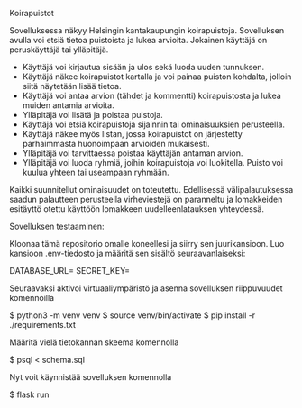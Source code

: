 Koirapuistot


Sovelluksessa näkyy Helsingin kantakaupungin koirapuistoja. Sovelluksen avulla voi etsiä tietoa puistoista ja lukea arvioita.
Jokainen käyttäjä on peruskäyttäjä tai ylläpitäjä.

- Käyttäjä voi kirjautua sisään ja ulos sekä luoda uuden tunnuksen. 
- Käyttäjä näkee koirapuistot kartalla ja voi painaa puiston kohdalta, jolloin siitä näytetään lisää tietoa.
- Käyttäjä voi antaa arvion (tähdet ja kommentti) koirapuistosta ja lukea muiden antamia arvioita.
- Ylläpitäjä voi lisätä ja poistaa puistoja.
- Käyttäjä voi etsiä koirapuistoja sijainnin tai ominaisuuksien perusteella.
- Käyttäjä näkee myös listan, jossa koirapuistot on järjestetty parhaimmasta huonoimpaan arvioiden mukaisesti.
- Ylläpitäjä voi tarvittaessa poistaa käyttäjän antaman arvion.
- Ylläpitäjä voi luoda ryhmiä, joihin koirapuistoja voi luokitella. Puisto voi kuulua yhteen tai useampaan ryhmään.

Kaikki suunnitellut ominaisuudet on toteutettu. Edellisessä välipalautuksessa saadun palautteen perusteella virheviestejä on paranneltu ja lomakkeiden esitäyttö otettu käyttöön lomakkeen uudelleenlatauksen yhteydessä.

Sovelluksen testaaminen:

Kloonaa tämä repositorio omalle koneellesi ja siirry sen juurikansioon. Luo kansioon .env-tiedosto ja määritä sen sisältö seuraavanlaiseksi:

DATABASE_URL=<tietokannan-paikallinen-osoite>
SECRET_KEY=<salainen-avain>

Seuraavaksi aktivoi virtuaaliympäristö ja asenna sovelluksen riippuvuudet komennoilla

$ python3 -m venv venv
$ source venv/bin/activate
$ pip install -r ./requirements.txt

Määritä vielä tietokannan skeema komennolla

$ psql < schema.sql

Nyt voit käynnistää sovelluksen komennolla

$ flask run
